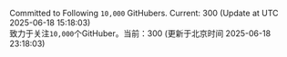 Committed to Following `10,000` GitHubers. Current: <!-- FOLLOWING_COUNT -->300<!-- FOLLOWING_COUNT --> (Update at UTC <!-- LAST_UPDATED -->2025-06-18 15:18:03<!-- LAST_UPDATED -->)<br>
致力于关注`10,000`个GitHuber。当前：<!-- FOLLOWING_COUNT -->300<!-- FOLLOWING_COUNT --> (更新于北京时间 <!-- LAST_UPDATED_CST -->2025-06-18 23:18:03<!-- LAST_UPDATED_CST -->)
